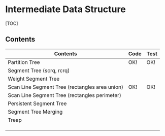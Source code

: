 # Intermediate Data Structure



[TOC]



## Contents

| Contents                                       | Code | Test |
| ---------------------------------------------- | ---- | ---- |
| Partition Tree                                 | OK!  | OK!  |
| Segment Tree (scrq, rcrq)                      |      |      |
| Weight Segment Tree                            |      |      |
| Scan Line Segment Tree (rectangles area union) | OK!  | OK!  |
| Scan Line Segment Tree (rectangles perimeter)  |      |      |
| Persistent Segment Tree                        |      |      |
| Segment Tree Merging                           |      |      |
| Treap                                          |      |      |
|                                                |      |      |
|                                                |      |      |
|                                                |      |      |
